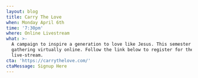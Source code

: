 ```yaml
---
layout: blog
title: Carry The Love
when: Monday April 6th
time: '7:30pm'
where: Online Livestream
what: >-
  A campaign to inspire a generation to love like Jesus. This semester we are
  gathering virtually online. Follow the link below to register for the
  live-stream.
cta: 'https://carrythelove.com/'
ctaMessage: Signup Here
---
```

